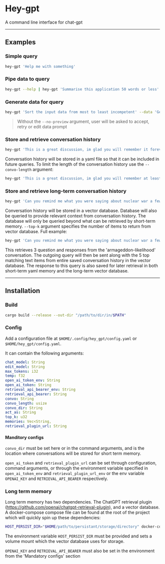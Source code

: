 # Hey-gpt

A command line interface for chat-gpt

---

## Examples

### Simple query
```bash
hey-gpt 'Help me with something'
```

### Pipe data to query
```bash
hey-gpt --help | hey-gpt 'Summarise this application 50 words or less'
```

### Generate data for query
```bash
hey-gpt 'Sort the input data from most to least incompetent' --data 'Generate a list of every prime minister of the UK' --no-preview 
```

> Without the `--no-preview` argument, user will be asked to accept, retry or edit data prompt

### Store and retrieve conversation history 

```bash
hey-gpt 'This is a great discussion, im glad you will remember it forever' --convo 'great-discussion' 
```
Conversation history will be stored in a yaml file so that it can be included in future queries. To limit the length of the conversation history use the `--convo-length` argument:

```bash
hey-gpt 'This is a great discussion, im glad you will remember at least 3 interactions back' --convo 'great-discussion' --convo-length 3
```

### Store and retrieve long-term conversation history

```bash
hey-gpt 'Can you remind me what you were saying about nuclear war a few months ago?' --convo 'armageddon-likelihood' --memory

```

Conversation history will be stored in a vector database. Database will also be queried to provide relevant context from conversation history. The database will only be queried beyond what can be retrieved by short-term memory. `--top-k` argument specifies the number of items to return from vector database. Full example:


```bash
hey-gpt 'Can you remind me what you were saying about nuclear war a few months ago?' --convo 'armageddon-likelihood' --convo-length 3 --memory --top-k 5
```
This retrieves 3 question and responses from the 'armageddon-likelihood' conversation. The outgoing query will then be sent along with the 5 top matching text items from entire saved conversation history in the vector database. 
The response to this query is also saved for later retrieval in both short-term yaml memory and the long-term vector database.

---
## Installation

### Build

```bash
cargo build --release --out-dir "/path/to/dir/in/$PATH"
```

### Config

Add a configuration file at `$HOME/.config/hey_gpt/config.yaml` or `$HOME/hey_gpt/config.yaml`.

It can contain the following arguments:

``` yaml
chat_model: String
edit_model: String
max_tokens: i32
temp: f32
open_ai_token_env: String
open_ai_token: String
retrieval_api_bearer_env: String
retrieval_api_bearer: String
convo: String
convo_length: usize
convo_dir: String
act_as: String
top_k: u32
memories: Vec<String,
retrieval_plugin_url: String
```

#### Manditory configs

`convo_dir` must be set here or in the command arguments, and is the location where conversations will be stored for short term memory.

`open_ai_token` and `retrieval_plugin_url` can be set through configuration, command arguments, or through the environment variable specified in `open_ai_token_env` and `retrieval_plugin_url_env` or the env variable `OPENAI_KEY` and `RETRIEVAL_API_BEARER` respectively.


### Long term memory

Long term memory has two dependencies. The ChatGPT retrieval plugin (https://github.com/openai/chatgpt-retrieval-plugin), and a vector database. A docker-compose compose file can be found at the root of the project which will quickly spin up these dependencies:

```bash
HOST_PERSIST_DIR="$HOME/path/to/persistant/storage/directory" docker-compose up -d
```

The environment variable `HOST_PERSIST_DIR` must be provided and sets a volume mount which the vector database uses for storage.

`OPENAI_KEY` and `RETRIEVAL_API_BEARER` must also be set in the environment from the 'Mandatory configs' section

                                                                                                                 

















